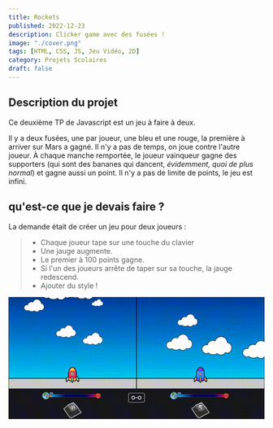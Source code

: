 ```yaml
---
title: Rockets
published: 2022-12-23
description: Clicker game avec des fusées !
image: "./cover.png"
tags: [HTML, CSS, JS, Jeu Vidéo, 2D]
category: Projets Scolaires
draft: false
---
```


<!-- # Rockets -->

## Description du projet

Ce deuxième TP de Javascript est un jeu à faire à deux.

Il y a deux fusées, une par joueur, une bleu et une rouge, la première à arriver sur Mars a gagné. Il n'y a pas de temps, on joue contre l'autre joueur.
À chaque manche remportée, le joueur vainqueur gagne des supporters (qui sont des bananes qui dancent, *évidemment, quoi de plus normal*) et gagne aussi un point.
Il n'y a pas de limite de points, le jeu est infini.

## qu'est-ce que je devais faire ?

La demande était de créer un jeu pour deux joueurs :

> - Chaque joueur tape sur une touche du clavier <br/>
> - Une jauge augmente.<br/>
> - Le premier à 100 points gagne. <br/>
> - Si l'un des joueurs arrête de taper sur sa touche, la jauge redescend. <br>
> - Ajouter du style ! <br/>

![photo de l'objet](rockets-gameplay.gif)